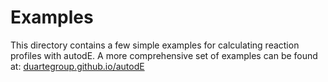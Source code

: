 # Examples

This directory contains a few simple examples for calculating reaction profiles
with autodE. A more comprehensive set of examples can be found at:
[duartegroup.github.io/autodE](https://duartegroup.github.io/autodE/examples/index.html)



